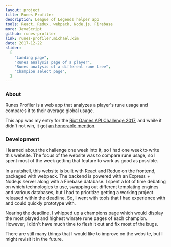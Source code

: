 ```yaml
---
layout: project
title: Runes Profiler
description: League of Legends helper app
tools: React, Redux, webpack, Node.js, Firebase
more: JavaScript
github: runes-profiler
link: runes-profiler.michael.kim
date: 2017-12-22
slider:
  [
    "Landing page",
    "Runes analysis page of a player",
    "Runes analysis of a different rune tree",
    "Champion select page",
  ]
---
```


### About

Runes Profiler is a web app that analyzes a player's rune usage and compares it to their average global usage.

This app was my entry for the [Riot Games API Challenge 2017](https://discussion.developer.riotgames.com/articles/4395/the-riot-games-api-challenge-2017.html), and while it didn't not win, it got [an honorable mention](https://developer.riotgames.com/api-challenge-december2017.html).

### Development

I learned about the challenge one week into it, so I had one week to write this website. The focus of the website was to compare rune usage, so I spent most of the week getting that feature to work as good as possible.

In a nutshell, this website is built with React and Redux on the frontend, packaged with webpack. The backend is powered with an Express + Node.js server along with a Firebase database. I spent a lot of time debating on which technologies to use, swapping out different templating engines and various databases, but I had to prioritize getting a working project released within the deadline. So, I went with tools that I had experience with and could quickly prototype with.

Nearing the deadline, I whipped up a champions page which would display the most played and highest winrate rune pages of each champion. However, I didn't have much time to flesh it out and fix most of the bugs.

There are still many things that I would like to improve on the website, but I might revisit it in the future.
